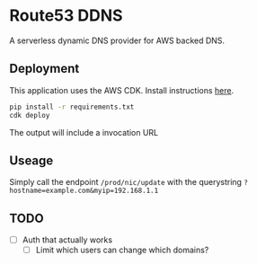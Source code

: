 # Route53 DDNS
A serverless dynamic DNS provider for AWS backed DNS.


## Deployment

This application uses the AWS CDK. Install instructions [here](https://aws.amazon.com/getting-started/guides/setup-cdk/module-two/).

```bash
pip install -r requirements.txt
cdk deploy
```

The output will include a invocation URL

## Useage
Simply call the endpoint `/prod/nic/update` with the querystring `?hostname=example.com&myip=192.168.1.1`


## TODO
- [ ] Auth that actually works
  - [ ] Limit which users can change which domains?
